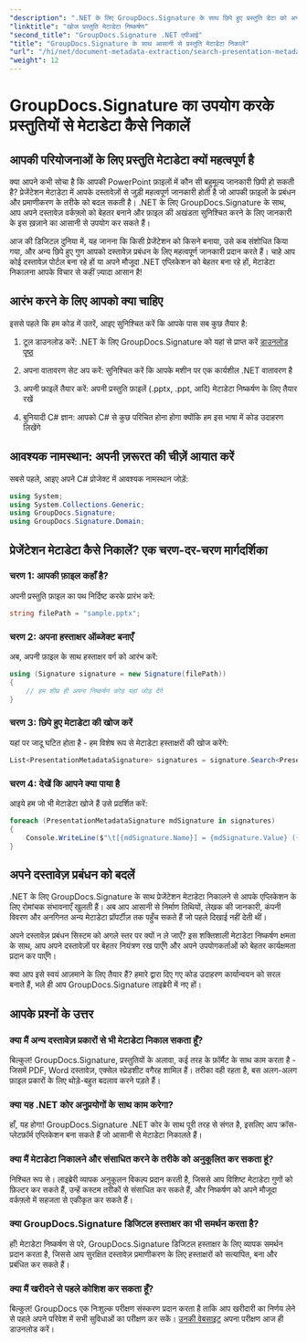 ```yaml
---
"description": ".NET के लिए GroupDocs.Signature के साथ छिपे हुए प्रस्तुति डेटा को अनलॉक करें। अपने दस्तावेज़ प्रबंधन सिस्टम को कारगर बनाने के लिए मेटाडेटा निकालने और उसका उपयोग करने का तरीका जानें।"
"linktitle": "खोज प्रस्तुति मेटाडेटा निष्कर्षण"
"second_title": "GroupDocs.Signature .NET एपीआई"
"title": "GroupDocs.Signature के साथ आसानी से प्रस्तुति मेटाडेटा निकालें"
"url": "/hi/net/document-metadata-extraction/search-presentation-metadata-extraction/"
"weight": 12
---
```


# GroupDocs.Signature का उपयोग करके प्रस्तुतियों से मेटाडेटा कैसे निकालें

## आपकी परियोजनाओं के लिए प्रस्तुति मेटाडेटा क्यों महत्वपूर्ण है

क्या आपने कभी सोचा है कि आपकी PowerPoint फ़ाइलों में कौन सी बहुमूल्य जानकारी छिपी हो सकती है? प्रेजेंटेशन मेटाडेटा में आपके दस्तावेज़ों से जुड़ी महत्वपूर्ण जानकारी होती है जो आपकी फ़ाइलों के प्रबंधन और प्रमाणीकरण के तरीके को बदल सकती है। .NET के लिए GroupDocs.Signature के साथ, आप अपने दस्तावेज़ वर्कफ़्लो को बेहतर बनाने और फ़ाइल की अखंडता सुनिश्चित करने के लिए जानकारी के इस ख़ज़ाने का आसानी से उपयोग कर सकते हैं।

आज की डिजिटल दुनिया में, यह जानना कि किसी प्रेजेंटेशन को किसने बनाया, उसे कब संशोधित किया गया, और अन्य छिपे हुए गुण आपको दस्तावेज़ प्रबंधन के लिए महत्वपूर्ण जानकारी प्रदान करते हैं। चाहे आप कोई दस्तावेज़ पोर्टल बना रहे हों या अपने मौजूदा .NET एप्लिकेशन को बेहतर बना रहे हों, मेटाडेटा निकालना आपके विचार से कहीं ज़्यादा आसान है!

## आरंभ करने के लिए आपको क्या चाहिए

इससे पहले कि हम कोड में उतरें, आइए सुनिश्चित करें कि आपके पास सब कुछ तैयार है:

1. टूल डाउनलोड करें: .NET के लिए GroupDocs.Signature को यहां से प्राप्त करें [डाउनलोड पृष्ठ](https://releases.groupdocs.com/signature/net/)
   
2. अपना वातावरण सेट अप करें: सुनिश्चित करें कि आपके मशीन पर एक कार्यशील .NET वातावरण है
   
3. अपनी फ़ाइलें तैयार करें: अपनी प्रस्तुति फ़ाइलें (.pptx, .ppt, आदि) मेटाडेटा निष्कर्षण के लिए तैयार रखें
   
4. बुनियादी C# ज्ञान: आपको C# से कुछ परिचित होना होगा क्योंकि हम इस भाषा में कोड उदाहरण लिखेंगे

## आवश्यक नामस्थान: अपनी ज़रूरत की चीज़ें आयात करें

सबसे पहले, आइए अपने C# प्रोजेक्ट में आवश्यक नामस्थान जोड़ें:

```csharp
using System;
using System.Collections.Generic;
using GroupDocs.Signature;
using GroupDocs.Signature.Domain;
```

## प्रेजेंटेशन मेटाडेटा कैसे निकालें? एक चरण-दर-चरण मार्गदर्शिका

### चरण 1: आपकी फ़ाइल कहाँ है?

अपनी प्रस्तुति फ़ाइल का पथ निर्दिष्ट करके प्रारंभ करें:

```csharp
string filePath = "sample.pptx";
```

### चरण 2: अपना हस्ताक्षर ऑब्जेक्ट बनाएँ

अब, अपनी फ़ाइल के साथ हस्ताक्षर वर्ग को आरंभ करें:

```csharp
using (Signature signature = new Signature(filePath))
{
    // हम शीघ्र ही अपना निष्कर्षण कोड यहां जोड़ देंगे
}
```

### चरण 3: छिपे हुए मेटाडेटा की खोज करें

यहां पर जादू घटित होता है - हम विशेष रूप से मेटाडेटा हस्ताक्षरों की खोज करेंगे:

```csharp
List<PresentationMetadataSignature> signatures = signature.Search<PresentationMetadataSignature>(SignatureType.Metadata);
```

### चरण 4: देखें कि आपने क्या पाया है

आइये हम जो भी मेटाडेटा खोजे हैं उसे प्रदर्शित करें:

```csharp
foreach (PresentationMetadataSignature mdSignature in signatures)
{
    Console.WriteLine($"\t[{mdSignature.Name}] = {mdSignature.Value} ({mdSignature.Type})");
}
```

## अपने दस्तावेज़ प्रबंधन को बदलें

.NET के लिए GroupDocs.Signature के साथ प्रेजेंटेशन मेटाडेटा निकालने से आपके एप्लिकेशन के लिए रोमांचक संभावनाएँ खुलती हैं। अब आप आसानी से निर्माण तिथियों, लेखक की जानकारी, कंपनी विवरण और अनगिनत अन्य मेटाडेटा प्रॉपर्टीज़ तक पहुँच सकते हैं जो पहले दिखाई नहीं देती थीं।

अपने दस्तावेज़ प्रबंधन सिस्टम को अगले स्तर पर क्यों न ले जाएँ? इस शक्तिशाली मेटाडेटा निष्कर्षण क्षमता के साथ, आप अपने दस्तावेज़ों पर बेहतर नियंत्रण रख पाएँगे और अपने उपयोगकर्ताओं को बेहतर कार्यक्षमता प्रदान कर पाएँगे।

क्या आप इसे स्वयं आज़माने के लिए तैयार हैं? हमारे द्वारा दिए गए कोड उदाहरण कार्यान्वयन को सरल बनाते हैं, भले ही आप GroupDocs.Signature लाइब्रेरी में नए हों।

## आपके प्रश्नों के उत्तर

### क्या मैं अन्य दस्तावेज़ प्रकारों से भी मेटाडेटा निकाल सकता हूँ?

बिल्कुल! GroupDocs.Signature, प्रस्तुतियों के अलावा, कई तरह के फ़ॉर्मैट के साथ काम करता है - जिसमें PDF, Word दस्तावेज़, एक्सेल स्प्रेडशीट वगैरह शामिल हैं। तरीका वही रहता है, बस अलग-अलग फ़ाइल प्रकारों के लिए थोड़े-बहुत बदलाव करने पड़ते हैं।

### क्या यह .NET कोर अनुप्रयोगों के साथ काम करेगा?

हाँ, यह होगा! GroupDocs.Signature .NET कोर के साथ पूरी तरह से संगत है, इसलिए आप क्रॉस-प्लेटफ़ॉर्म एप्लिकेशन बना सकते हैं जो आसानी से मेटाडेटा निकालते हैं।

### क्या मैं मेटाडेटा निकालने और संसाधित करने के तरीके को अनुकूलित कर सकता हूं?

निश्चित रूप से। लाइब्रेरी व्यापक अनुकूलन विकल्प प्रदान करती है, जिससे आप विशिष्ट मेटाडेटा गुणों को फ़िल्टर कर सकते हैं, उन्हें कस्टम तरीकों से संसाधित कर सकते हैं, और निष्कर्षण को अपने मौजूदा वर्कफ़्लो में सहजता से एकीकृत कर सकते हैं।

### क्या GroupDocs.Signature डिजिटल हस्ताक्षर का भी समर्थन करता है?

हाँ! मेटाडेटा निष्कर्षण से परे, GroupDocs.Signature डिजिटल हस्ताक्षर के लिए व्यापक समर्थन प्रदान करता है, जिससे आप सुरक्षित दस्तावेज़ प्रमाणीकरण के लिए हस्ताक्षरों को सत्यापित, बना और प्रबंधित कर सकते हैं।

### क्या मैं खरीदने से पहले कोशिश कर सकता हूँ?

बिल्कुल! GroupDocs एक निःशुल्क परीक्षण संस्करण प्रदान करता है ताकि आप खरीदारी का निर्णय लेने से पहले अपने परिवेश में सभी सुविधाओं का परीक्षण कर सकें। [उनकी वेबसाइट](https://releases.groupdocs.com/) अपना परीक्षण आज ही डाउनलोड करें।